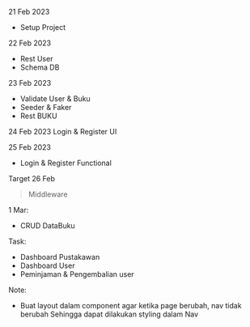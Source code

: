 21 Feb 2023

- Setup Project

22 Feb 2023

- Rest User
- Schema DB

23 Feb 2023

- Validate User & Buku
- Seeder & Faker
- Rest BUKU

24 Feb 2023
Login & Register UI

25 Feb 2023

- Login & Register Functional

Target 26 Feb

> Middleware

1 Mar:

- CRUD DataBuku

Task:

- Dashboard Pustakawan
- Dashboard User
- Peminjaman & Pengembalian user

Note:

- Buat layout dalam component agar ketika page berubah, nav tidak berubah
  Sehingga dapat dilakukan styling dalam Nav

